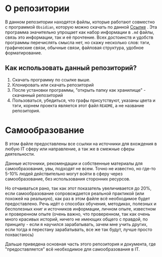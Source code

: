 # О репозитории
В данном репозитории находятся файлы, которые работают совместно с программой `Obsidian`, которую можно скачать по данной [Ссылке](https://obsidian.md/) . Эта программа значительно упрощает как набор информации в `.md` файлы, связь это информации, так и её прочтение. Всех достоинств и удобств программы перечислять смысла нет, но скажу несколько слов: тэги, графические связи, обычные связи, файловая структура, удобное форматирование.

## Как использовать данный репозиторий?
1. Скачать программу по ссылке выше.
2. Клонировать или скачать репозиторий
3. После установки программы, "открыть папку как хранилище" - скачанный репозиторий
4. Пользоваться, убедиться, что графы присутствуют, указаны цвета и тэги, корнем проекта является этот файл `README`, а не название репозитория.

# Самообразование
В этом файле предоставлены все ссылки на источники для вхождения в любую IT сферу или направление, а так же в смежные сферы деятельности.

Данные источники, рекомендации и собственные материалы для самообразования, увы, подходят не всем. Точно не известно, но где-то 5-10% людей действительно могут войти в сферу через самообразование, без использования сторонних ресурсов.

Но отчаиваться рано, так как этот показатель увеличивается до 20%, если самообразование сопровождается реальной практикой (или похожей на реальную), как раз в этом файле всё необходимое будет предоставлено. Речь идёт о способах обучения, методиках, полезных и бесполезных книг и источников информации, личном опыте, известном и проверенном опыте (очень важно, что проверенном, так как очень много красивых историй, ничего не имеющих общего с правдой, по принципу - если я научился зарабатывать, зачем мне учить других, если тогда я перестану зарабатывать, все же так будут, лучше просто похвастаюсь)

Дальше приведена основная часть этого репозитория и документа, где "предоставляется" всё необходимое для самообразования в IT.
